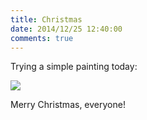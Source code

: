 ```yaml
---
title: Christmas
date: 2014/12/25 12:40:00
comments: true
---
```


Trying a simple painting today: <span class="more"></span>

![](http://static.bhashkar.me/images/christmas.jpg)

Merry Christmas, everyone!